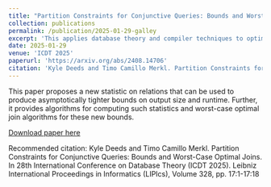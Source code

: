 ```yaml
---
title: "Partition Constraints for Conjunctive Queries: Bounds and Worst-Case Optimal Joins"
collection: publications
permalink: /publication/2025-01-29-galley
excerpt: 'This applies database theory and compiler techniques to optimize sparse tensor programs.'
date: 2025-01-29
venue: 'ICDT 2025'
paperurl: 'https://arxiv.org/abs/2408.14706'
citation: 'Kyle Deeds and Timo Camillo Merkl. Partition Constraints for Conjunctive Queries: Bounds and Worst-Case Optimal Joins. In 28th International Conference on Database Theory (ICDT 2025). Leibniz International Proceedings in Informatics (LIPIcs), Volume 328, pp. 17:1-17:18'
---
```

This paper proposes a new statistic on relations that can be used to produce asymptotically tighter bounds on output size and runtime. Further, it provides algorithms for computing such statistics and worst-case optimal join algorithms for these new bounds.

[Download paper here](https://doi.org/10.4230/LIPIcs.ICDT.2025.17)

Recommended citation: Kyle Deeds and Timo Camillo Merkl. Partition Constraints for Conjunctive Queries: Bounds and Worst-Case Optimal Joins. In 28th International Conference on Database Theory (ICDT 2025). Leibniz International Proceedings in Informatics (LIPIcs), Volume 328, pp. 17:1-17:18